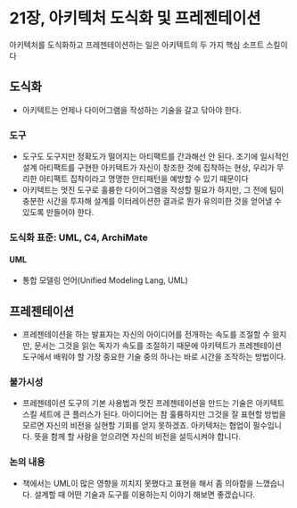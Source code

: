 # 21장, 아키텍처 도식화 및 프레젠테이션

아키텍처를 도식화하고 프레젠테이션하는 일은 아키텍트의 두 가지 핵심 소프트 스킬이다

## 도식화
- 아키텍트는 언제나 다이어그램을 작성하는 기술을 갈고 닦아야 한다.

### 도구
- 도구도 도구지만 정확도가 떨어지는 아티팩트를 간과해선 안 된다. 조기에 일시적인 설계 아티팩트를 구현한 아키텍트가 자신이 창조한 것에 집착하는 현상, 우리가 무리한 아티팩트 집착이라고 명명한 안티패턴을 예방할 수 있기 때문이다
- 아키텍트는 멋진 도구로 훌륭한 다이어그램을 작성할 필요가 하지만, 그 전에 팀이 충분한 시간을 투자해 설계를 이터레이션한 결과로 뭔가 유의미한 것을 얻어낼 수 있도록 만들어야 한다.

### 도식화 표준: UML, C4, ArchiMate
#### UML
- 통합 모델링 언어(Unified Modeling Lang, UML)

## 프레젠테이션
- 프레젠테이션을 하는 발표자는 자신의 아이디어를 전개하는 속도를 조절할 수 윘지만, 문서는 그것을 읽는 독자가 속도를 조절하기 때문에 아키텍트가 프레젠테이션 도구에서 배워야 할 가장 중요한 기술 중의 하나는 바로 시간을 조작하는 방법이다.

### 불가시성
- 프레젠테이션 도구의 기본 사용법과 멋진 프레젠테이션을 만드는 기술은 아키텍트 스킬 세트에 큰 플러스가 된다. 아이디어는 참 훌륭하지만 그것을 잘 표현할 방법을 모르면 자신의 비전을 실현할 기회를 얻지 못하겠죠. 아키텍처는 협업이 필수입니다. 뜻을 함께 할 사람을 얻으려면 자신의 비전을 설득시켜야 합니다.

### 논의 내용
- 책에서는 UML이 많은 영향을 끼치지 못했다고 표현을 해서 좀 의아함을 느꼈습니다. 설계할 때 어떤 기술과 도구를 이용하는지 이야기 해보면 좋겠습니다. 